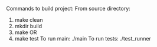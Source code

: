 Commands to build project:
From source directory:
1. make clean
2. mkdir build
3. make
OR
3. make test
To run main: ./main
To run tests: ./test_runner